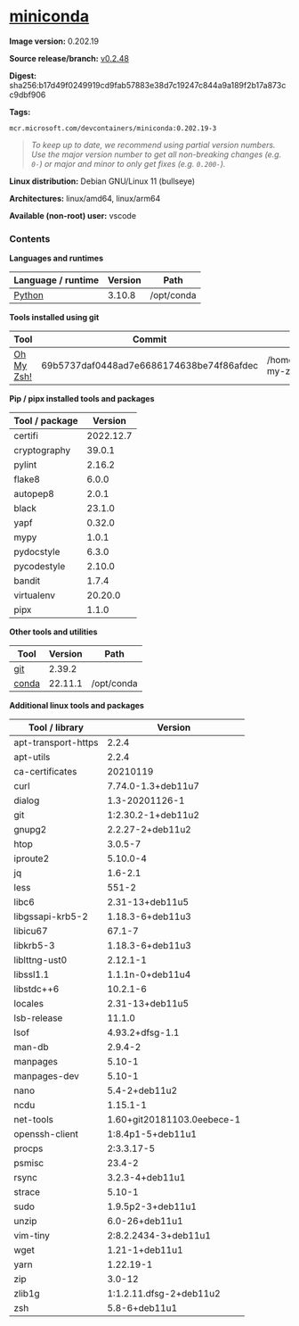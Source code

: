 # [miniconda](https://github.com/devcontainers/images/tree/main/src/miniconda)

**Image version:** 0.202.19

**Source release/branch:** [v0.2.48](https://github.com/devcontainers/images/tree/v0.2.48/src/miniconda)

**Digest:** sha256:b17d49f0249919cd9fab57883e38d7c19247c844a9a189f2b17a873cc9dbf906

**Tags:**
```
mcr.microsoft.com/devcontainers/miniconda:0.202.19-3
```
> *To keep up to date, we recommend using partial version numbers. Use the major version number to get all non-breaking changes (e.g. `0-`) or major and minor to only get fixes (e.g. `0.200-`).*

**Linux distribution:** Debian GNU/Linux 11 (bullseye)

**Architectures:** linux/amd64, linux/arm64

**Available (non-root) user:** vscode

### Contents
**Languages and runtimes**

| Language / runtime | Version | Path |
|--------------------|---------|------|
| [Python](https://www.python.org/) | 3.10.8 | /opt/conda |

**Tools installed using git**

| Tool | Commit | Path |
|------|--------|------|
| [Oh My Zsh!](https://github.com/ohmyzsh/ohmyzsh) | 69b5737daf0448ad7e6686174638be74f86afdec | /home/vscode/.oh-my-zsh |

**Pip / pipx installed tools and packages**

| Tool / package | Version |
|----------------|---------|
| certifi | 2022.12.7 |
| cryptography | 39.0.1 |
| pylint | 2.16.2 |
| flake8 | 6.0.0 |
| autopep8 | 2.0.1 |
| black | 23.1.0 |
| yapf | 0.32.0 |
| mypy | 1.0.1 |
| pydocstyle | 6.3.0 |
| pycodestyle | 2.10.0 |
| bandit | 1.7.4 |
| virtualenv | 20.20.0 |
| pipx | 1.1.0 |

**Other tools and utilities**

| Tool | Version | Path |
|------|---------|------|
| [git](https://github.com/git/git) | 2.39.2 | 
| [conda](https://github.com/conda/conda) | 22.11.1 | /opt/conda |

**Additional linux tools and packages**

| Tool / library | Version |
|----------------|---------|
| apt-transport-https | 2.2.4 |
| apt-utils | 2.2.4 |
| ca-certificates | 20210119 |
| curl | 7.74.0-1.3+deb11u7 |
| dialog | 1.3-20201126-1 |
| git | 1:2.30.2-1+deb11u2 |
| gnupg2 | 2.2.27-2+deb11u2 |
| htop | 3.0.5-7 |
| iproute2 | 5.10.0-4 |
| jq | 1.6-2.1 |
| less | 551-2 |
| libc6 | 2.31-13+deb11u5 |
| libgssapi-krb5-2 | 1.18.3-6+deb11u3 |
| libicu67 | 67.1-7 |
| libkrb5-3 | 1.18.3-6+deb11u3 |
| liblttng-ust0 | 2.12.1-1 |
| libssl1.1 | 1.1.1n-0+deb11u4 |
| libstdc++6 | 10.2.1-6 |
| locales | 2.31-13+deb11u5 |
| lsb-release | 11.1.0 |
| lsof | 4.93.2+dfsg-1.1 |
| man-db | 2.9.4-2 |
| manpages | 5.10-1 |
| manpages-dev | 5.10-1 |
| nano | 5.4-2+deb11u2 |
| ncdu | 1.15.1-1 |
| net-tools | 1.60+git20181103.0eebece-1 |
| openssh-client | 1:8.4p1-5+deb11u1 |
| procps | 2:3.3.17-5 |
| psmisc | 23.4-2 |
| rsync | 3.2.3-4+deb11u1 |
| strace | 5.10-1 |
| sudo | 1.9.5p2-3+deb11u1 |
| unzip | 6.0-26+deb11u1 |
| vim-tiny | 2:8.2.2434-3+deb11u1 |
| wget | 1.21-1+deb11u1 |
| yarn | 1.22.19-1 |
| zip | 3.0-12 |
| zlib1g | 1:1.2.11.dfsg-2+deb11u2 |
| zsh | 5.8-6+deb11u1 |

